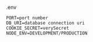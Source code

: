 .env

```shell
PORT=port number
DB_URI=database connection uri
COOKIE_SECRET=verySecret
NODE_ENV=DEVELOPMENT/PRODUCTION
```
